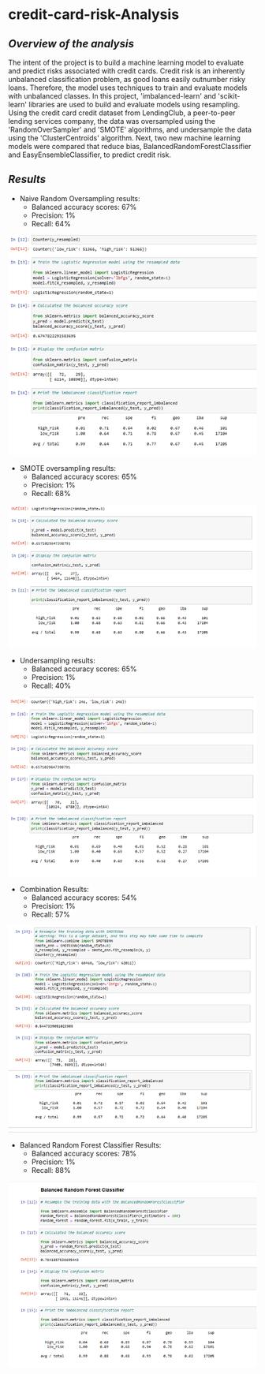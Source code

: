 # credit-card-risk-Analysis

## *Overview of the analysis*
The intent of the project is to build a machine learning model to evaluate and predict risks associated with credit cards. Credit risk is an inherently unbalanced classification problem, as good loans easily outnumber risky loans. Therefore, the model uses techniques to train and evaluate models with unbalanced classes. In this project,  'imbalanced-learn' and 'scikit-learn' libraries are used to build and evaluate models using resampling.
Using the credit card credit dataset from LendingClub, a peer-to-peer lending services company, the data was oversampled using the 'RandomOverSampler' and 'SMOTE' algorithms, and undersample the data using the 'ClusterCentroids' algorithm. Next, two new machine learning models were compared that reduce bias, BalancedRandomForestClassifier and EasyEnsembleClassifier, to predict credit risk.

## *Results*
* Naive Random Oversampling results: 
  - Balanced accuracy scores: 67%
  - Precision: 1%
  - Recall: 64%
  
![random_oversampling](https://github.com/AadiJan/credit-card-risk-Analysis/blob/a2787732fb1631d2cc35ae9796b45f050e7f0f3f/Random_oversampling.PNG)

* SMOTE oversampling results:
  - Balanced accuracy scores: 65%
  - Precision: 1%
  - Recall: 68%

![SMOTE_oversampling](https://github.com/AadiJan/credit-card-risk-Analysis/blob/a9649a41cb7d3a3fb311de68318e6d608139e7da/SMOTE_oversampling.PNG) 

* Undersampling results:
  - Balanced accuracy scores: 65%
  - Precision: 1%
  - Recall: 40%

![undersampling](https://github.com/AadiJan/credit-card-risk-Analysis/blob/8731c10fa0f9a47394a7e3128ba83caf14ac0933/Undersampling.PNG)

* Combination Results:
  - Balanced accuracy scores: 54%
  - Precision: 1%
  - Recall: 57%

![combination](https://github.com/AadiJan/credit-card-risk-Analysis/blob/b764e60b7701b702beb1ef2ece2ba820fb7565f4/Combination.PNG)

* Balanced Random Forest Classifier Results:
  - Balanced accuracy scores: 78%
  - Precision: 1%
  - Recall: 88%

![balanced-random](https://github.com/AadiJan/credit-card-risk-Analysis/blob/7b56ad8822736ea493a053883c4198a8dfe4e3f5/BalancedRandomForest_classifier.PNG)
